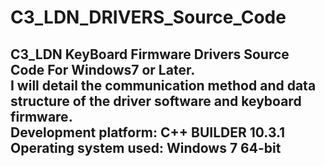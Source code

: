 # C3_LDN_DRIVERS_Source_Code
C3_LDN KeyBoard Firmware Drivers Source Code For Windows7 or Later.<br>
I will detail the communication method and data structure of the driver software and keyboard firmware.<br>
Development platform: C++ BUILDER 10.3.1<br>
Operating system used: Windows 7 64-bit<br>
----


